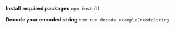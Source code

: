 **Install required packages**
`npm install`

**Decode your encoded string**
`npm run decode exampleEncodeString`
